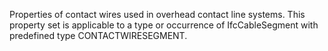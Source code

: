 Properties of contact wires used in overhead contact line systems. This property set is applicable to a type or occurrence of IfcCableSegment with predefined type CONTACTWIRESEGMENT.

